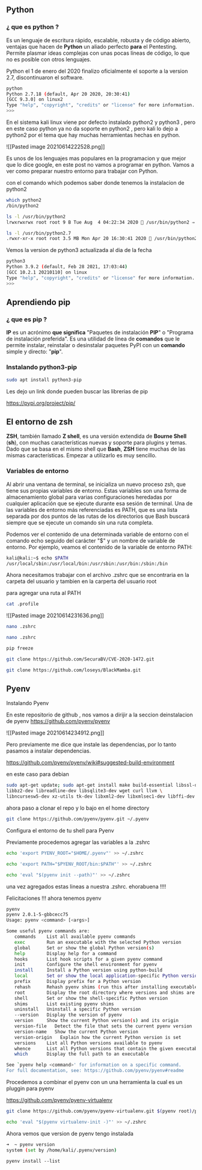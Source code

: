 ## Python 

### ¿ que es python ?

Es un lenguaje de escritura rápido, escalable, robusta y de código abierto, ventajas que hacen de **Python** un aliado perfecto **para** el Pentesting. Permite plasmar ideas complejas con unas pocas líneas de código, lo que no es posible con otros lenguajes.

Python el 1 de enero del 2020 finalizo oficialmente el soporte a la version 2.7, discontinuaron el software. 

```bash
python                         
Python 2.7.18 (default, Apr 20 2020, 20:30:41) 
[GCC 9.3.0] on linux2
Type "help", "copyright", "credits" or "license" for more information.
>>> 
```

En el sistema kali linux viene por defecto instalado python2 y python3 , pero en este caso python ya no da soporte en python2 , pero kali lo dejo a python2 por el tema que hay muchas herramientas hechas en python.

![[Pasted image 20210614222528.png]]

Es unos de los lenguajes mas populares en la programacion y que mejor que lo dice google, en este post no vamos a programar en python. Vamos a ver como preparar nuestro entorno para trabajar con Python.

con el comando which podemos saber donde tenemos la instalacion de python2

```bash
which python2                                                                                                                                             
/bin/python2
```


```bash
ls -l /usr/bin/python2  
lrwxrwxrwx root root 9 B Tue Aug  4 04:22:34 2020  /usr/bin/python2 ⇒ python2.7
```

```bash
ls -l /usr/bin/python2.7
.rwxr-xr-x root root 3.5 MB Mon Apr 20 16:30:41 2020  /usr/bin/python2.7
```

Vemos la version de python3 actualizada al dia de la fecha 

```bash
python3
Python 3.9.2 (default, Feb 28 2021, 17:03:44) 
[GCC 10.2.1 20210110] on linux
Type "help", "copyright", "credits" or "license" for more information.
>>> 

```


## Aprendiendo pip 

### ¿ que es pip ?

**IP** es un acrónimo **que significa** "Paquetes de instalación **PIP**" o "Programa de instalación preferida". Es una utilidad de línea de **comandos** que le permite instalar, reinstalar o desinstalar paquetes PyPI con un **comando** simple y directo: "**pip**".

### Instalando python3-pip

```bash
sudo apt install python3-pip
```

Les dejo un link donde pueden buscar las librerias de pip 

https://pypi.org/project/pip/

## El entorno de zsh

**ZSH**, también llamado **Z shell**, es una versión extendida de **Bourne Shell** (**sh**), con muchas características nuevas y soporte para plugins y temas. Dado que se basa en el mismo shell que **Bash**, **ZSH** tiene muchas de las mismas características. Empezar a utilizarlo es muy sencillo.

### Variables de entorno

Al abrir una ventana de terminal, se inicializa un nuevo proceso zsh, que tiene sus propias variables de entorno. Estas variables son una forma de almacenamiento global para varias configuraciones heredadas por cualquier aplicación que se ejecute durante esa sesión de terminal. Una de las variables de entorno más referenciadas es PATH, que es una lista separada por dos puntos de las rutas de los directorios que Bash buscará siempre que se ejecute un comando sin una ruta completa.

Podemos ver el contenido de una determinada variable de entorno con el comando echo seguido del carácter "$" y un nombre de variable de entorno. Por ejemplo, veamos el contenido de la variable de entorno PATH:

```bash
kali@kali:~$ echo $PATH
/usr/local/sbin:/usr/local/bin:/usr/sbin:/usr/bin:/sbin:/bin
```

Ahora necesitamos trabajar con el archivo .zshrc que se encontraria en la carpeta del usuario y tambien en la carperta del usuario root 

para agregar una ruta al PATH 

```bash
cat .profile

```

![[Pasted image 20210614231636.png]]

```bash
nano .zshrc

```


```bash
nano .zshrc

```

```bash
pip freeze

```

```bash
git clone https://github.com/SecuraBV/CVE-2020-1472.git
```


```bash
git clone https://github.com/loseys/BlackMamba.git
```



## Pyenv 

Instalando Pyenv

En este repositorio de github , nos vamos a dirijir a la seccion deinstalacion de pyenv
https://github.com/pyenv/pyenv

![[Pasted image 20210614234912.png]]

Pero previamente me dice que instale las dependencias, por lo tanto pasamos a instalar dependencias.

https://github.com/pyenv/pyenv/wiki#suggested-build-environment

en este caso para debian

```bash
sudo apt-get update; sudo apt-get install make build-essential libssl-dev zlib1g-dev \
libbz2-dev libreadline-dev libsqlite3-dev wget curl llvm \
libncursesw5-dev xz-utils tk-dev libxml2-dev libxmlsec1-dev libffi-dev liblzma-dev
```

ahora paso a clonar el repo  y lo bajo en el home directory

```bash
git clone https://github.com/pyenv/pyenv.git ~/.pyenv

```


Configura el entorno de tu shell para Pyenv

Previamente procedemos agregar las variables a la .zshrc

```bash
echo 'export PYENV_ROOT="$HOME/.pyenv"' >> ~/.zshrc

echo 'export PATH="$PYENV_ROOT/bin:$PATH"' >> ~/.zshrc

echo 'eval "$(pyenv init --path)"' >> ~/.zshrc

```

una vez agregados estas lineas a nuestra .zshrc. ehorabuena !!!!

Felicitaciones !!! ahora tenemos pyenv

```bash
pyenv  
pyenv 2.0.1-5-gbbcecc75
Usage: pyenv <command> [<args>]

Some useful pyenv commands are:
   commands    List all available pyenv commands
   exec        Run an executable with the selected Python version
   global      Set or show the global Python version(s)
   help        Display help for a command
   hooks       List hook scripts for a given pyenv command
   init        Configure the shell environment for pyenv
   install     Install a Python version using python-build
   local       Set or show the local application-specific Python version(s)
   prefix      Display prefix for a Python version
   rehash      Rehash pyenv shims (run this after installing executables)
   root        Display the root directory where versions and shims are kept
   shell       Set or show the shell-specific Python version
   shims       List existing pyenv shims
   uninstall   Uninstall a specific Python version
   --version   Display the version of pyenv
   version     Show the current Python version(s) and its origin
   version-file   Detect the file that sets the current pyenv version
   version-name   Show the current Python version
   version-origin   Explain how the current Python version is set
   versions    List all Python versions available to pyenv
   whence      List all Python versions that contain the given executable
   which       Display the full path to an executable

See `pyenv help <command>' for information on a specific command.
For full documentation, see: https://github.com/pyenv/pyenv#readme
```



Procedemos a combinar el pyenv con un una herramienta la cual es un pluggin para pyenv

https://github.com/pyenv/pyenv-virtualenv


```bash
git clone https://github.com/pyenv/pyenv-virtualenv.git $(pyenv root)/plugins/pyenv-virtualenv
```

```bash
echo 'eval "$(pyenv virtualenv-init -)"' >> ~/.zshrc
```

Ahora vemos que version de pyenv tengo instalada 

```bash
➜  ~ pyenv version
system (set by /home/kali/.pyenv/version)
```

```
pyenv install --list
```

